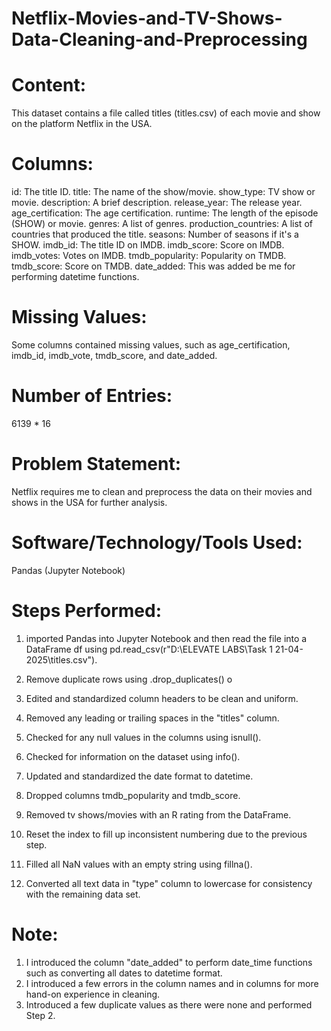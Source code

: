 # Netflix-Movies-and-TV-Shows-Data-Cleaning-and-Preprocessing

Content:
=========
This dataset contains a file called titles (titles.csv) of each movie and show on the platform Netflix in the USA.

Columns:
===========
id: The title ID.
title: The name of the show/movie.
show_type: TV show or movie.
description: A brief description.
release_year: The release year.
age_certification: The age certification.
runtime: The length of the episode (SHOW) or movie.
genres: A list of genres.
production_countries: A list of countries that produced the title.
seasons: Number of seasons if it's a SHOW.
imdb_id: The title ID on IMDB.
imdb_score: Score on IMDB.
imdb_votes: Votes on IMDB.
tmdb_popularity: Popularity on TMDB.
tmdb_score: Score on TMDB.
date_added: This was added be me for performing datetime functions.

Missing Values: 
================
Some columns contained missing values, such as age_certification, imdb_id, imdb_vote, tmdb_score, and date_added.

Number of Entries:
==================
6139 * 16

Problem Statement:
===================
Netflix requires me to clean and preprocess the data on their movies and shows in the USA for further analysis.


Software/Technology/Tools Used:
=================================
Pandas (Jupyter Notebook)

Steps Performed:
=================
1. imported Pandas into Jupyter Notebook and then read the file into a DataFrame df using pd.read_csv(r"D:\ELEVATE LABS\Task 1 21-04-2025\titles.csv").

2. Remove duplicate rows using .drop_duplicates() o

3. Edited and standardized column headers to be clean and uniform.

4. Removed any leading or trailing spaces in the "titles" column.

5. Checked for any null values in the columns using isnull().

6. Checked for information on the dataset using info().

7. Updated and standardized the date format to datetime.

8. Dropped columns tmdb_popularity and tmdb_score.

9. Removed tv shows/movies with an R rating from the DataFrame.

10. Reset the index to fill up inconsistent numbering due to the previous step.

11. Filled all NaN values with an empty string using fillna().

12. Converted all text data in "type" column to lowercase for consistency with the remaining data set.

Note:
==================
1. I introduced the column "date_added" to perform date_time functions such as converting all dates to datetime format.
2. I introduced a few errors in the column names and in columns for more hand-on experience in cleaning.
3. Introduced a few duplicate values as there were none and performed Step 2.
